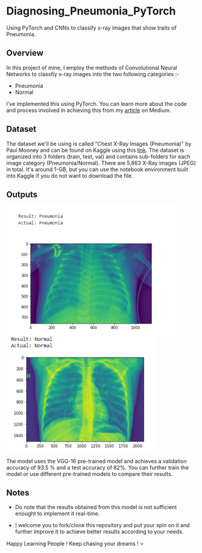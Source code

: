 # Diagnosing_Pneumonia_PyTorch
Using PyTorch and CNNs to classify x-ray images that show traits of Pneumonia.

## Overview
In this project of mine, I employ the methods of Convolutional Neural Networks to classfiy x-ray images into the two following categories :-
* Pneumonia 
* Normal

I've implemented this using PyTorch. You can learn more about the code and process involved in achieving this from my [article](https://medium.com/@gsnWrites/diagnosing-pneumonia-with-deep-learning-709e6d3b38c2) on Medium.

## Dataset
The dataset we'll be using is called "Chest X-Ray Images (Pneumonia)" by Paul Mooney and can be found on Kaggle using this [link](https://www.kaggle.com/paultimothymooney/chest-xray-pneumonia). The dataset is organized into 3 folders (train, test, val) and contains sub-folders for each image category (Pneumonia/Normal). There are 5,863 X-Ray images (JPEG) in total. It's around 1-GB, but you can use the notebook environment built into Kaggle if you do not want to download the file.

## Outputs

<img src ='Images/correct_pneumonia.png' width = 450>  <img src ='Images/correct_normal.png' width = 400>



The model uses the VGG-16 pre-trained model and achieves a validation accuracy of 93.5 % and a test accuracy of 82%.
You can further train the model or use different pre-trained models to compare their results.

## Notes
* Do note that the results  obtained from this model is not sufficient enought to implement it real-time. 

* I welcome you to fork/clone this repository and put your spin on it and further improve it to achieve better results according to your needs.

Happy Learning People ! Keep chasing your dreams ! ⭐️
